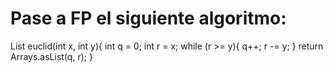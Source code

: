 #  Pase a FP el siguiente algoritmo:
List<Integer> euclid(int x, int y){
        int q = 0; int r = x;
        while (r >= y){
            q++; r -= y;
        }
        return Arrays.asList(q, r);
 }

